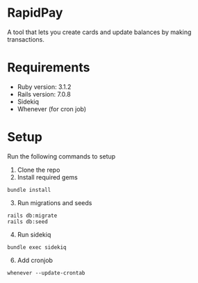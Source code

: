 # RapidPay

A tool that lets you create cards and update balances by making transactions.

# Requirements

* Ruby version: 3.1.2
* Rails version: 7.0.8
* Sidekiq
* Whenever (for cron job)

# Setup

Run the following commands to setup
1. Clone the repo
2. Install required gems 
```
bundle install
```
3. Run migrations and seeds
```
rails db:migrate
rails db:seed
```
4. Run sidekiq
```
bundle exec sidekiq
```
6. Add cronjob
```
whenever --update-crontab
```
